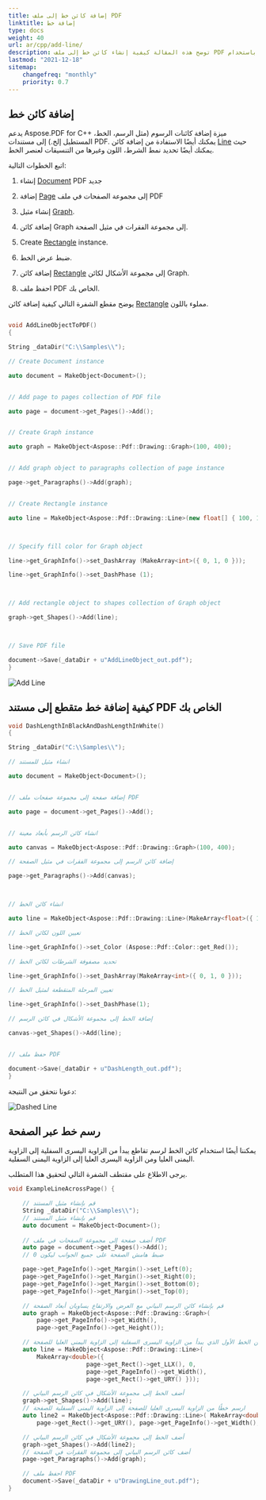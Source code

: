 ```yaml
---
title: إضافة كائن خط إلى ملف PDF
linktitle: إضافة خط
type: docs
weight: 40
url: ar/cpp/add-line/
description: توضح هذه المقالة كيفية إنشاء كائن خط إلى ملف PDF باستخدام Aspose.PDF for C++.
lastmod: "2021-12-18"
sitemap:
    changefreq: "monthly"
    priority: 0.7
---
```


## إضافة كائن خط

يدعم Aspose.PDF for C++ ميزة إضافة كائنات الرسوم (مثل الرسم، الخط، المستطيل إلخ.) إلى مستندات PDF. يمكنك أيضًا الاستفادة من إضافة كائن [Line](https://reference.aspose.com/pdf/cpp/class/aspose.pdf.drawing.line/) حيث يمكنك أيضًا تحديد نمط الشرط، اللون وغيرها من التنسيقات لعنصر الخط.

اتبع الخطوات التالية:

1. إنشاء [Document](https://reference.aspose.com/pdf/cpp/class/aspose.pdf.document/) PDF جديد

1. إضافة [Page](https://reference.aspose.com/pdf/cpp/class/aspose.pdf.page/) إلى مجموعة الصفحات في ملف PDF

1. إنشاء مثيل [Graph](https://reference.aspose.com/pdf/cpp/class/aspose.pdf.drawing.graph/).

1. إضافة كائن Graph إلى مجموعة الفقرات في مثيل الصفحة.

1. Create [Rectangle](https://reference.aspose.com/pdf/cpp/class/aspose.pdf.drawing.rectangle/) instance.

1. ضبط عرض الخط.

1. إضافة كائن [Rectangle](https://reference.aspose.com/pdf/cpp/class/aspose.pdf.drawing.rectangle/) إلى مجموعة الأشكال لكائن Graph.

1. احفظ ملف PDF الخاص بك.

يوضح مقطع الشفرة التالي كيفية إضافة كائن [Rectangle](https://reference.aspose.com/pdf/cpp/class/aspose.pdf.drawing.rectangle/) مملوء باللون.

```cpp

void AddLineObjectToPDF()
{

String _dataDir("C:\\Samples\\");

// Create Document instance

auto document = MakeObject<Document>();


// Add page to pages collection of PDF file

auto page = document->get_Pages()->Add();


// Create Graph instance

auto graph = MakeObject<Aspose::Pdf::Drawing::Graph>(100, 400);


// Add graph object to paragraphs collection of page instance

page->get_Paragraphs()->Add(graph);


// Create Rectangle instance

auto line = MakeObject<Aspose::Pdf::Drawing::Line>(new float[] { 100, 100, 200, 100 });



// Specify fill color for Graph object

line->get_GraphInfo()->set_DashArray (MakeArray<int>({ 0, 1, 0 }));

line->get_GraphInfo()->set_DashPhase (1);



// Add rectangle object to shapes collection of Graph object

graph->get_Shapes()->Add(line);



// Save PDF file

document->Save(_dataDir + u"AddLineObject_out.pdf");
}

```
![Add Line](add_line.png)

## كيفية إضافة خط متقطع إلى مستند PDF الخاص بك

```cpp
void DashLengthInBlackAndDashLengthInWhite()
{

String _dataDir("C:\\Samples\\");

// انشاء مثيل للمستند

auto document = MakeObject<Document>();


// إضافة صفحة إلى مجموعة صفحات ملف PDF

auto page = document->get_Pages()->Add();


// انشاء كائن الرسم بأبعاد معينة

auto canvas = MakeObject<Aspose::Pdf::Drawing::Graph>(100, 400);

// إضافة كائن الرسم إلى مجموعة الفقرات في مثيل الصفحة

page->get_Paragraphs()->Add(canvas);



// انشاء كائن الخط

auto line = MakeObject<Aspose::Pdf::Drawing::Line>(MakeArray<float>({ 100, 100, 200, 100 }));

// تعيين اللون لكائن الخط

line->get_GraphInfo()->set_Color (Aspose::Pdf::Color::get_Red());

// تحديد مصفوفة الشرطات لكائن الخط

line->get_GraphInfo()->set_DashArray(MakeArray<int>({ 0, 1, 0 }));

// تعيين المرحلة المتقطعة لمثيل الخط

line->get_GraphInfo()->set_DashPhase(1);

// إضافة الخط إلى مجموعة الأشكال في كائن الرسم

canvas->get_Shapes()->Add(line);


// حفظ ملف PDF

document->Save(_dataDir + u"DashLength_out.pdf");
}
```

دعونا نتحقق من النتيجة:

![Dashed Line](dash_line.png)

## رسم خط عبر الصفحة

يمكننا أيضًا استخدام كائن الخط لرسم تقاطع يبدأ من الزاوية اليسرى السفلية إلى الزاوية اليمنى العليا ومن الزاوية اليسرى العليا إلى الزاوية اليمنى السفلية.

يرجى الاطلاع على مقتطف الشفرة التالي لتحقيق هذا المتطلب.

```cpp
void ExampleLineAcrossPage() {

    // قم بإنشاء مثيل المستند
    String _dataDir("C:\\Samples\\");
    // قم بإنشاء مثيل المستند
    auto document = MakeObject<Document>();
   
    // أضف صفحة إلى مجموعة الصفحات في ملف PDF
    auto page = document->get_Pages()->Add();
    // ضبط هامش الصفحة على جميع الجوانب ليكون 0

    page->get_PageInfo()->get_Margin()->set_Left(0);
    page->get_PageInfo()->get_Margin()->set_Right(0);
    page->get_PageInfo()->get_Margin()->set_Bottom(0);
    page->get_PageInfo()->get_Margin()->set_Top(0);

    // قم بإنشاء كائن الرسم البياني مع العرض والارتفاع يساويان أبعاد الصفحة
    auto graph = MakeObject<Aspose::Pdf::Drawing::Graph>(
        page->get_PageInfo()->get_Width(), 
        page->get_PageInfo()->get_Height());

    // قم بإنشاء كائن الخط الأول الذي يبدأ من الزاوية اليسرى السفلية إلى الزاوية اليمنى العليا للصفحة
    auto line = MakeObject<Aspose::Pdf::Drawing::Line>(
        MakeArray<double>({ 
                      page->get_Rect()->get_LLX(), 0, 
                      page->get_PageInfo()->get_Width(),
                      page->get_Rect()->get_URY() }));

    // أضف الخط إلى مجموعة الأشكال في كائن الرسم البياني
    graph->get_Shapes()->Add(line);
    // ارسم خطًا من الزاوية اليسرى العليا للصفحة إلى الزاوية اليمنى السفلية للصفحة
    auto line2 = MakeObject<Aspose::Pdf::Drawing::Line>( MakeArray<double>({0, 
        page->get_Rect()->get_URY(), page->get_PageInfo()->get_Width(), page->get_Rect()->get_LLX() }));

    // أضف الخط إلى مجموعة الأشكال في كائن الرسم البياني
    graph->get_Shapes()->Add(line2);
    // أضف كائن الرسم البياني إلى مجموعة الفقرات في الصفحة
    page->get_Paragraphs()->Add(graph);

    // احفظ ملف PDF
    document->Save(_dataDir + u"DrawingLine_out.pdf");
}
```